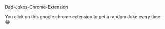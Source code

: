 
Dad-Jokes-Chrome-Extension

You click on this google chrome extension to get a random Joke every time 😂
